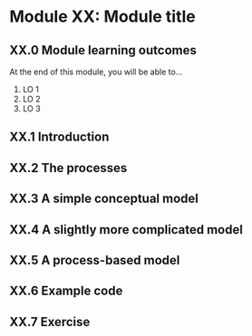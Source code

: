 # Module XX: Module title

## XX.0 Module learning outcomes
At the end of this module, you will be able to...
1. LO 1
2. LO 2
3. LO 3

## XX.1 Introduction


## XX.2 The processes


## XX.3 A simple conceptual model


## XX.4 A slightly more complicated model


## XX.5 A process-based model


## XX.6 Example code


## XX.7 Exercise
